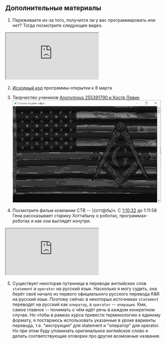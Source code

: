 ## Дополнительные материалы

1. Переживаете из-за того, получится ли у вас программировать или нет?  Тогда посмотрите следующее видео. 	
<div class="lessonVideo">
	<iframe src="https://www.youtube.com/embed/kfkVMu8k2As" allowfullscreen></iframe>
</div>

2. [Исходный код](https://github.com/YoungCoder-Ru/examples/blob/main/1/march8.c) программы-открытки к 8 марта

3. Творчество учеников [Anonymous 255391790 и Костя Левин](https://stepik.org/lesson/13977/step/8?discussion=3680622&unit=30906)
![Консольный флаг США](./usa_flag.png) 

4. Посмотрите фильм компании СТВ -- }{отт@бь)ч. C [1:10:32](https://youtu.be/vwEwhTEe1so?si=LZVqo2OxTuPfJ4Qj&t=4232) до 1:11:58 Гена рассказывает старику Хоттабычу о роботах, программах-роботах и как они выглядят изнутри.
<div class="lessonVideo">
	<iframe src="https://www.youtube.com/embed/vwEwhTEe1so?si=X0epVmD7nxuM08wT" allowfullscreen></iframe>
</div>

5. Существует некоторая путанница в переводе английских слов `statement` и `operator` на русский язык. Насколько я могу судить, она берёт своё начало из первого официального русского перевода K&R на русский язык. Поэтому сейчас в некоторых источниках `statement` переводят на русский как `оператор`, а `operator`  -- `операция`.
Кмк, самое главное -- понимать о чём идёт речь в каждом конкретном случае. Но чтобы в рамках курса привести терминологию к единому формату, я постараюсь использовать указанные в уроке варианты перевода, т.е. "инструкция" для statement и "оператор" для operator. Но при этом буду упоминать оригинальное английское слово и делать соответствующие оговорки про другие возможные названия.